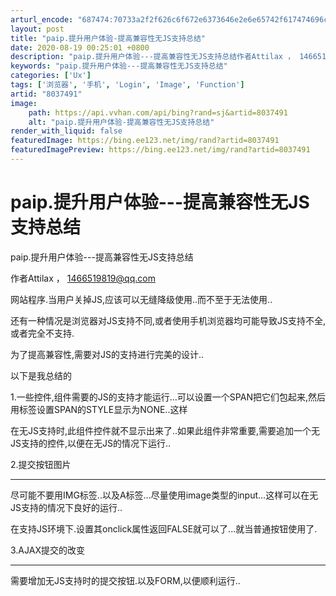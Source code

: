 ```yaml
---
arturl_encode: "687474:70733a2f2f626c6f672e6373646e2e6e65742f617474696c61:782f61727469636c652f64657461696c732f38303337343931"
layout: post
title: "paip.提升用户体验-提高兼容性无JS支持总结"
date: 2020-08-19 00:25:01 +0800
description: "paip.提升用户体验---提高兼容性无JS支持总结作者Attilax ， 1466519819@q"
keywords: "paip.提升用户体验---提高兼容性无JS支持总结"
categories: ['Ux']
tags: ['浏览器', '手机', 'Login', 'Image', 'Function']
artid: "8037491"
image:
    path: https://api.vvhan.com/api/bing?rand=sj&artid=8037491
    alt: "paip.提升用户体验-提高兼容性无JS支持总结"
render_with_liquid: false
featuredImage: https://bing.ee123.net/img/rand?artid=8037491
featuredImagePreview: https://bing.ee123.net/img/rand?artid=8037491
---
```


# paip.提升用户体验---提高兼容性无JS支持总结

paip.提升用户体验---提高兼容性无JS支持总结

作者Attilax ，
[1466519819@qq.com](mailto:1466519819@qq.com)

网站程序.当用户关掉JS,应该可以无缝降级使用..而不至于无法使用..
  
还有一种情况是浏览器对JS支持不同,或者使用手机浏览器均可能导致JS支持不全,或者完全不支持.
  
为了提高兼容性,需要对JS的支持进行完美的设计..

以下是我总结的

1.一些控件,组件需要的JS的支持才能运行...可以设置一个SPAN把它们包起来,然后用<NOSCRIPT>标签设置SPAN的STYLE显示为NONE..这样

在无JS支持时,此组件控件就不显示出来了..如果此组件非常重要,需要追加一个无JS支持的控件,以便在无JS的情况下运行..

2.提交按钮图片
  
----------------------
  
尽可能不要用IMG标签..以及A标签...尽量使用image类型的input...这样可以在无JS支持的情况下良好的运行..
  
在支持JS环境下.设置其onclick属性返回FALSE就可以了...就当普通按钮使用了.
  
<script>
  
//ati LO2
  
(function()
  
{
  
var x=document.getElementById("WebUserControl1\_ImageButton1");
  
x.οnclick=function(){
  
//alert();
  
return login\_click();
  
}   ;
  
  
  
})();

</script>

3.AJAX提交的改变
  
--------------------
  
需要增加无JS支持时的提交按钮.以及FORM,以便顺利运行..